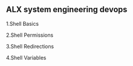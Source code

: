 ## ALX system engineering devops

1.Shell Basics

2.Shell Permissions

3.Shell Redirections

4.Shell Variables
